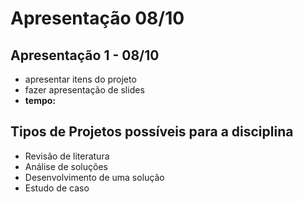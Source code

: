# Apresentação 08/10

## Apresentação 1 - 08/10

* apresentar itens do projeto
* fazer apresentação de slides
* **tempo:**

## **Tipos de  Projetos possíveis para a disciplina**

* Revisão de literatura
* Análise de soluções
* Desenvolvimento de uma solução
* Estudo de caso

